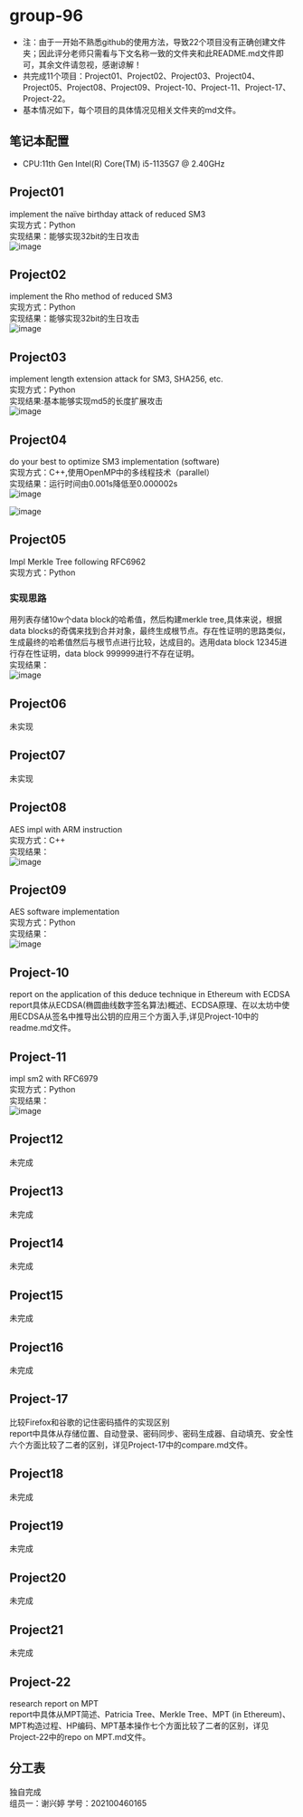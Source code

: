 # group-96
* 注：由于一开始不熟悉github的使用方法，导致22个项目没有正确创建文件夹；因此评分老师只需看与下文名称一致的文件夹和此README.md文件即可，其余文件请忽视，感谢谅解！<br>
* 共完成11个项目：Project01、Project02、Project03、Project04、Project05、Project08、Project09、Project-10、Project-11、Project-17、Project-22。<br>
* 基本情况如下，每个项目的具体情况见相关文件夹的md文件。
## 笔记本配置
* CPU:11th Gen Intel(R) Core(TM) i5-1135G7 @ 2.40GHz
## Project01
implement the naïve birthday attack of reduced SM3<br>
实现方式：Python<br>
实现结果：能够实现32bit的生日攻击<br>
![image](https://github.com/Ashl703/group-xx/assets/138503504/4a7bc0b4-e936-46a0-bbaa-739c69da3829)
## Project02
implement the Rho method of reduced SM3<br>
实现方式：Python <br>
实现结果：能够实现32bit的生日攻击<br>
![image](https://github.com/Ashl703/group-xx/assets/138503504/27cbb450-5530-4f1f-8d0c-d4e3d74cd7ba)
## Project03
implement length extension attack for SM3, SHA256, etc.<br>
实现方式：Python<br>
实现结果:基本能够实现md5的长度扩展攻击<br>
![image](https://github.com/Ashl703/group-xx/assets/138503504/abd7331a-a584-43b8-8966-7a0fcc79dde1)
## Project04
do your best to optimize SM3 implementation (software)<br>
实现方式：C++,使用OpenMP中的多线程技术（parallel）<br>
实现结果：运行时间由0.001s降低至0.000002s<br>
![image](https://github.com/Ashl703/group-96/assets/138503504/acbfc8da-92ec-4c34-9adc-7971c05fb31c)

![image](https://github.com/Ashl703/group-96/assets/138503504/a5c652cc-2d8f-4adc-bc6d-752a87937f9b)
## Project05
Impl Merkle Tree following RFC6962<br>
实现方式：Python 
### 实现思路
用列表存储10w个data block的哈希值，然后构建merkle tree,具体来说，根据data blocks的奇偶来找到合并对象，最终生成根节点。存在性证明的思路类似，生成最终的哈希值然后与根节点进行比较，达成目的。选用data block 12345进行存在性证明，data block 999999进行不存在证明。<br>
实现结果：<br>
![image](https://github.com/Ashl703/group-xx/assets/138503504/15a7940e-1d81-4d1a-b65b-884d48a90e88)
## Project06
未实现
## Project07
未实现
## Project08
AES impl with ARM instruction<br>
实现方式：C++<br>
实现结果：<br>
![image](https://github.com/Ashl703/group-xx/assets/138503504/b9067eb4-d89b-41ee-9866-71f2c23c94ab)
## Project09
AES software implementation<br>
实现方式：Python<br>
实现结果：<br>
![image](https://github.com/Ashl703/group-xx/assets/138503504/7d094472-8bde-4e1a-9d22-89224ed339f4)
## Project-10
report on the application of this deduce technique in Ethereum with ECDSA<br>
report具体从ECDSA(椭圆曲线数字签名算法)概述、ECDSA原理、在以太坊中使用ECDSA从签名中推导出公钥的应用三个方面入手,详见Project-10中的readme.md文件。
## Project-11
impl sm2 with RFC6979<br>
实现方式：Python<br>
实现结果：<br>
![image](https://github.com/Ashl703/group-xx/assets/138503504/4fd0276a-4de5-4da5-83e8-82ab73656a40)
## Project12
未完成
## Project13
未完成
## Project14
未完成
## Project15
未完成
## Project16
未完成
## Project-17
比较Firefox和谷歌的记住密码插件的实现区别<br>
report中具体从存储位置、自动登录、密码同步、密码生成器、自动填充、安全性六个方面比较了二者的区别，详见Project-17中的compare.md文件。
## Project18
未完成
## Project19
未完成
## Project20
未完成
## Project21
未完成
## Project-22
research report on MPT<br>
report中具体从MPT简述、Patricia Tree、Merkle Tree、MPT (in Ethereum)、MPT构造过程、HP编码、MPT基本操作七个方面比较了二者的区别，详见Project-22中的repo on MPT.md文件。<br>
## 分工表
独自完成<br>
组员一：谢兴婷 学号：202100460165
